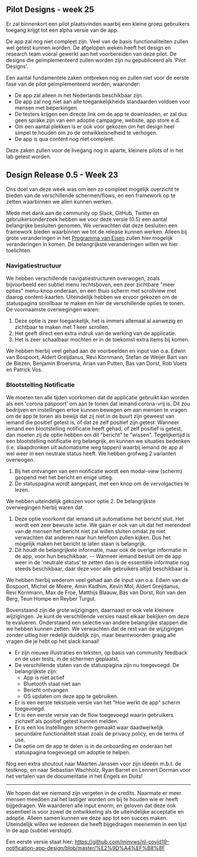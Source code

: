 ## Pilot Designs - week 25

Er zal binnenkort een pilot plaatsvinden waarbij een kleine groep gebruikers toegang krijgt tot een alpha versie van de app. 

De app zal nog niet compleet zijn. Veel van de basis functionaliteiten zullen wel getest kunnen worden. De afgelopen weken heeft het design en research team vooral gewerkt aan het voorbereiden van deze pilot. De designs die geïmplementeerd zullen worden zijn nu gepubliceerd als 'Pilot Designs'.

Een aantal fundamentele zaken ontbreken nog en zullen niet voor de eerste fase van de pilot geïmplementeerd worden, waaronder:

- De app zal alleen in het Nederlands beschikbaar zijn.
- De app zal nog niet aan alle toegankelijkheids standaarden voldoen voor mensen met beperkingen.
- De testers krijgen een directe link om de app te downloaden, er zal dus geen sprake zijn van een adoptie campagne, website, app store e.d.
- Om een aantal plekken is er ook voor gekozen om het design heel simpel te houden om zo de ontwikkelsnelheid te verhogen. 
- De app is qua content nog niet compleet.

Deze zaken zullen voor de livegang nog in aparte, kleinere pilots of in het lab getest worden.



## Design Release 0.5 - Week 23

Ons doel van deze week was om een zo compleet mogelijk overzicht te bieden van de verschillende schermen/flows, en een framework op te zetten waarbinnen we allen kunnen werken.

Mede met dank aan de community op Slack, GitHub, Twitter en gebruikersonderzoek hebben we voor deze versie (0.5) een aantal belangrijke besluiten genomen. We verwachten dat deze besluiten een framework bieden waarbinnen we tot de release kunnen werken. Alleen bij grote veranderingen in het [Programma van Eisen](https://github.com/minvws/nl-covid19-notification-app-coordination/tree/master/requirements) zullen hier mogelijk veranderingen in komen. De belangrijkste veranderingen willen we hier toelichten.

### Navigatiestructuur

We hebben verschillende navigatiestructuren overwogen, zoals bijvoorbeeld een subtiel menu rechtsboven, een zeer zichtbare "meer opties" menu-knop onderaan, en een thuis scherm met scrollview met daarop content-kaarten. Uiteindelijk hebben we ervoor gekozen om de statuspagina scrollbaar te maken en hier de verschillende opties te tonen. De voornaamste overwegingen waren:

1. Deze optie is zeer toegankelijk, het is immers allemaal al aanwezig en zichtbaar te maken met 1 keer scrollen.
2. Het geeft direct een extra indruk van de werking van de applicatie.
3. Het is zeer schaalbaar mochten er in de toekomst extra items bij komen.

We hebben hierbij veel gehad aan de voorbeelden en input van o.a. Edwin van Bospoort, Aldert Greijdanus, Revi Kornmann, Stefan de Weijer Bart van de Biezen, Benjamin Broersma, Arian van Putten, Bas van Dorst, Rob Voets en Patrick Vos.

### Blootstelling Notificatie

We moeten ten alle tijden voorkomen dat de applicatie gebruikt kan worden als een &#39;corona paspoort&#39; om aan te tonen dat iemand corona-vrij is. Dit zou bedrijven en instellingen ertoe kunnen bewegen om aan mensen te vragen om de app te tonen als bewijs dat zij niet in de buurt zijn geweest van iemand die positief getest is, of dat ze zelf positief zijn getest. Wanneer iemand een blootstelling notificatie heeft gehad, of zelf positief is getest, dan moeten zij de optie hebben om dit &quot;bericht&quot; te &quot;wissen&quot;. Tegelijkertijd is een blootstelling notificatie erg belangrijk, en kunnen we situaties bedenken (i.e. slaapdronken uit automatisme weg tappen) waarbij iemand de app al wel weer in een neutrale status heeft. We hebben grofweg 2 varianten overwogen.

1. Bij het ontvangen van een notificatie wordt een modal-view (scherm) geopend met het bericht en enige uitleg.
2. De statuspagina wordt aangepast, met een knop om de vervolgacties te lezen.

We hebben uiteindelijk gekozen voor optie 2. De belangrijkste overwegingen hierbij waren dat

1. Deze optie voorkomt dat iemand uit automatisme het bericht sluit. Het wordt een zeer bewuste actie. We gaan er ook van uit dat het merendeel van de mensen het bericht niet zal willen sluiten omdat ze niet verwachten dat anderen naar hun telefoon zullen kijken. Dus het mogelijk maken het bericht te laten staan is belangrijk.
2. Dit houdt de belangrijkste informatie, maar ook de overige informatie in de app, voor hun beschikbaar. -- Wanneer iemand besluit om de app weer in de &#39;neutrale status&#39; te zetten dan is de essentiële informatie nog steeds beschikbaar, daar deze voor alle gebruikers altijd beschikbaar is.

We hebben hierbij wederom veel gehad aan de input van o.a. Edwin van de Bospoort, Michel de Meere, Amin Kadhim, Kevin Mol, Aldert Greijdanus, Revi Kornmann, Max de Froe, Matthijs Blaauw, Bas van Dorst, Ron van den Berg, Teun Hompe en Reyber Turgut.

Bovenstaand zijn de grote wijzigingen, daarnaast er ook vele kleinere wijzigingen. Je kunt de verschillende versies naast elkaar bekijken om deze te evalueren. Onderstaand een selectie van andere belangrijke stappen die we hebben kunnen zetten. We verwachten dat de rest van de wijzigingen zonder uitleg hier redelijk duidelijk zijn, maar beantwoorden graag alle vragen die je hebt op het slack kanaal!

- Er zijn nieuwe illustraties en teksten, op basis van community feedback en de user tests, in de schermen geplaatst.
- De verschillende staten van de statuspagina zijn nu toegevoegd. De belangrijkste zijn:
  - App is niet actief
  - Bluetooth staat niet aan
  - Bericht ontvangen
  - OS updaten om deze app te gebruiken.
- Er is een eerste tekstuele versie van het &quot;Hoe werkt de app&quot; scherm toegevoegd.
- Er is een eerste versie van de flow toegevoegd waarin gebruikers zichzelf als positief getest kunnen melden.
- Er is een los instellingen scherm gemaakt waar daadwerkelijk secundaire functionaliteit staat zoals de privacy policy, en de terms of use.
- De optie om de app te delen is in de onboarding en onderaan het statuspagina toegevoegd om adoptie te helpen.

Nog een extra shoutout naar Maarten Janssen voor zijn ideeën m.b.t. de testknop, en naar Sebastian Wachholz, Ryan Barret en Lennert Dorman voor het vertalen van de documentatie in het Engels en Duits!

---

We hopen dat we niemand zijn vergeten in de credits. Naarmate er meer mensen meedoen zal het lastiger worden om bij te houden wie er heeft bijgedragen. We waarderen alle input enorm, en geloven dat deze ook essentieel is voor zowel de ontwikkeling als de uiteindelijke acceptatie en adoptie. Alleen samen kunnen we deze app tot een succes maken. Uiteindelijk willen we iedereen die heeft bijgedragen meenemen in een lijst in de app (subtiel verstopt).

Een eerste versie staat hier: https://github.com/minvws/nl-covid19-notification-app-design/blob/master/%E2%9D%A4%EF%B8%8F
